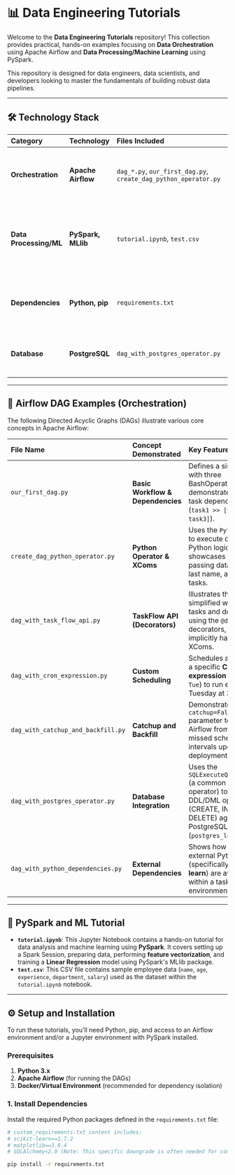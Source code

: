 # 📊 Data Engineering Tutorials

Welcome to the **Data Engineering Tutorials** repository! This collection provides practical, hands-on examples focusing on **Data Orchestration** using Apache Airflow and **Data Processing/Machine Learning** using PySpark.

This repository is designed for data engineers, data scientists, and developers looking to master the fundamentals of building robust data pipelines.

---

## 🛠️ Technology Stack

| Category | Technology | Files Included | Purpose |
| :--- | :--- | :--- | :--- |
| **Orchestration** | **Apache Airflow** | `dag_*.py`, `our_first_dag.py`, `create_dag_python_operator.py` | Building, scheduling, and managing data workflows (DAGs). |
| **Data Processing/ML** | **PySpark, MLlib** | `tutorial.ipynb`, `test.csv` | Hands-on data manipulation, transformation, and building a linear regression model. |
| **Dependencies** | **Python, pip** | `requirements.txt` | Defines all necessary Python packages and specific versions. |
| **Database** | **PostgreSQL** | `dag_with_postgres_operator.py` | Demonstrates integration with a PostgreSQL database. |

---

## 🧭 Airflow DAG Examples (Orchestration)

The following Directed Acyclic Graphs (DAGs) illustrate various core concepts in Apache Airflow:

| File Name | Concept Demonstrated | Key Features |
| :--- | :--- | :--- |
| `our_first_dag.py` | **Basic Workflow & Dependencies** | Defines a simple DAG with three BashOperators and demonstrates setting task dependencies (`task1 >> [task2, task3]`). |
| `create_dag_python_operator.py` | **Python Operator & XComs** | Uses the `PythonOperator` to execute custom Python logic and showcases **XComs** for passing data (first name, last name, age) between tasks. |
| `dag_with_task_flow_api.py` | **TaskFlow API (Decorators)** | Illustrates the modern, simplified way to define tasks and dependencies using the `@dag` and `@task` decorators, which implicitly handles XComs. |
| `dag_with_cron_expression.py` | **Custom Scheduling** | Schedules a DAG using a specific **Cron expression** (`0 3 * * Tue`) to run every Tuesday at 3:00 AM. |
| `dag_with_catchup_and_backfill.py` | **Catchup and Backfill** | Demonstrates the `catchup=False` parameter to prevent Airflow from running missed scheduled intervals upon initial deployment. |
| `dag_with_postgres_operator.py` | **Database Integration** | Uses the `SQLExecuteQueryOperator` (a common SQL operator) to perform DDL/DML operations (CREATE, INSERT, DELETE) against a PostgreSQL connection (`postgres_localhost`). |
| `dag_with_python_dependencies.py` | **External Dependencies** | Shows how to ensure external Python libraries (specifically **scikit-learn**) are available within a task environment. |

---

## 🔢 PySpark and ML Tutorial

* **`tutorial.ipynb`**: This Jupyter Notebook contains a hands-on tutorial for data analysis and machine learning using **PySpark**. It covers setting up a Spark Session, preparing data, performing **feature vectorization**, and training a **Linear Regression** model using PySpark's MLlib package.
* **`test.csv`**: This CSV file contains sample employee data (`name`, `age`, `experience`, `department`, `salary`) used as the dataset within the `tutorial.ipynb` notebook.

---

## ⚙️ Setup and Installation

To run these tutorials, you'll need Python, pip, and access to an Airflow environment and/or a Jupyter environment with PySpark installed.

### Prerequisites

1.  **Python 3.x**
2.  **Apache Airflow** (for running the DAGs)
3.  **Docker/Virtual Environment** (recommended for dependency isolation)

### 1. Install Dependencies

Install the required Python packages defined in the `requirements.txt` file:

```bash
# custom_requirements.txt content includes:
# scikit-learn==1.7.2
# matplotlib==3.8.4
# SQLAlchemy<2.0 (Note: This specific downgrade is often needed for compatibility with older Airflow/FAB configurations)

pip install -r requirements.txt
